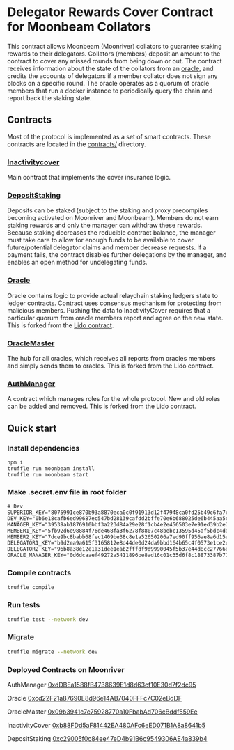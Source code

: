 # Delegator Rewards Cover Contract for Moonbeam Collators

This contract allows Moonbeam (Moonriver) collators to guarantee staking rewards to their delegators. Collators (members) deposit an amount to the contract to cover any missed rounds from being down or out. The contract receives information about the state of the collators from an [oracle](https://github.com/ioannist/moonriver-delegator-cover-oracle), and credits the accounts of delegators if a member collator does not sign any blocks on a specific round. The oracle operates as a quorum of oracle members that run a docker instance to periodically query the chain and report back the staking state.

## Contracts
Most of the protocol is implemented as a set of smart contracts.
These contracts are located in the [contracts/](contracts/) directory.

### [Inactivitycover](contracts/InactivityCover.sol)
Main contract that implements the cover insurance logic.

### [DepositStaking](contracts/DepositStaking.sol)
Deposits can be staked (subject to the staking and proxy precompiles becoming activated on Moonriver and Moonbeam). Members do not earn staking rewards and only the manager can withdraw these rewards. Because staking decreases the reducible contract balance, the manager must take care to allow for enough funds to be available to cover future/potential delegator claims and member decrease requests. If a payment fails, the contract disables further delegations by the manager, and enables an open method for undelegating funds.

### [Oracle](contracts/Oracle.sol)
Oracle contains logic to provide actual relaychain staking ledgers state to ledger contracts.
Contract uses consensus mechanism for protecting from malicious members. Pushing the data to InactivityCover requires that a particular quorum from oracle members report and agree on the new state. This is forked from the [Lido contract](https://github.com/mixbytes/lido-dot-ksm).

### [OracleMaster](contracts/OracleMaster.sol)
The hub for all oracles, which receives all reports from oracles members and simply sends them to oracles. This is forked from the Lido contract.

### [AuthManager](contracts/AuthManager.sol)
A contract which manages roles for the whole protocol. New and old roles can be added and removed. This is forked from the Lido contract.


## Quick start
### Install dependencies

```bash=
npm i
truffle run moonbeam install
truffle run moonbeam start
```

### Make .secret.env file in root folder

```
# Dev
SUPERIOR_KEY="8075991ce870b93a8870eca0c0f91913d12f47948ca0fd25b49c6fa7cdbeee8b"
DEV_KEY="0b6e18cafb6ed99687ec547bd28139cafdd2bffe70e6b688025de6b445aa5c5b"
MANAGER_KEY="39539ab1876910bbf3a223d84a29e28f1cb4e2e456503e7e91ed39b2e7223d68"
MEMBER1_KEY="5fb92d6e98884f76de468fa3f6278f8807c48bebc13595d45af5bdc4da702133"
MEMBER2_KEY="7dce9bc8babb68fec1409be38c8e1a52650206a7ed90ff956ae8a6d15eeaaef4"
DELEGATOR1_KEY="b9d2ea9a615f3165812e8d44de0d24da9bbd164b65c4f0573e1ce2c8dbd9c8df"
DELEGATOR2_KEY="96b8a38e12e1a31dee1eab2fffdf9d9990045f5b37e44d8cc27766ef294acf18"
ORACLE_MANAGER_KEY="0d6dcaaef49272a5411896be8ad16c01c35d6f8c18873387b71fbc734759b0ab"
```

### Compile contracts

```bash
truffle compile
```

### Run tests

```bash
truffle test --network dev
```

### Migrate

```bash
truffle migrate --network dev
```

### Deployed Contracts on Moonriver

AuthManager
[0xdDBEa1588fB4738639E1d8d63cf10E30d7f2dc95](https://moonriver.moonscan.io/address/0xdDBEa1588fB4738639E1d8d63cf10E30d7f2dc95)

Oracle
[0xcd22F21a87690E8d96e14AB7040FFFc7C02eBdDF](https://moonriver.moonscan.io/address/0xcd22F21a87690E8d96e14AB7040FFFc7C02eBdDF)

OracleMaster
[0x09b3941c7c75928770a10FbabAd706cBddf559Ee](https://moonriver.moonscan.io/address/0x09b3941c7c75928770a10FbabAd706cBddf559Ee)

InactivityCover
[0xb88FDd5aF81442EA480AFc6eED071B1A8a8641b5](https://moonriver.moonscan.io/address/0xb88FDd5aF81442EA480AFc6eED071B1A8a8641b5)

DepositStaking
[0xc29005f0c84ee47eD4b91B6c9549306AE4a839b4](https://moonriver.moonscan.io/address/0xc29005f0c84ee47eD4b91B6c9549306AE4a839b4)
